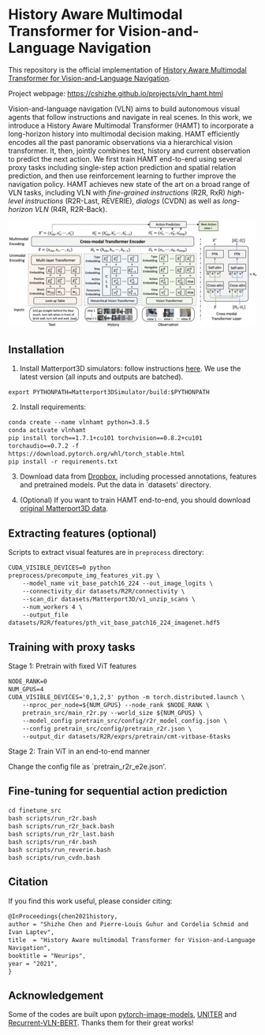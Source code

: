 # History Aware Multimodal Transformer for Vision-and-Language Navigation

This repository is the official implementation of [History Aware Multimodal Transformer for Vision-and-Language Navigation](https://arxiv.org/abs/2110.13309). 

Project webpage: https://cshizhe.github.io/projects/vln_hamt.html

Vision-and-language navigation (VLN) aims to build autonomous visual agents that follow instructions and navigate in real scenes. In this work, we introduce a History Aware Multimodal Transformer (HAMT) to incorporate a long-horizon history into multimodal decision making. HAMT efficiently encodes all the past panoramic observations via a hierarchical vision transformer. It, then, jointly combines text, history and current observation to predict the next action. We first train HAMT end-to-end using several proxy tasks including single-step action prediction and spatial relation prediction, and then use reinforcement learning to further improve the navigation policy. HAMT achieves new state of the art on a broad range of VLN tasks, including VLN with *fine-grained instructions* (R2R, RxR) *high-level instructions* (R2R-Last, REVERIE), *dialogs* (CVDN) as well as *long-horizon VLN* (R4R, R2R-Back).

![framework](files/model_architecture.png)

## Installation
1. Install Matterport3D simulators: follow instructions [here](https://github.com/peteanderson80/Matterport3DSimulator). We use the latest version (all inputs and outputs are batched).
```
export PYTHONPATH=Matterport3DSimulator/build:$PYTHONPATH
```

2. Install requirements:
```setup
conda create --name vlnhamt python=3.8.5
conda activate vlnhamt
pip install torch==1.7.1+cu101 torchvision==0.8.2+cu101 torchaudio==0.7.2 -f https://download.pytorch.org/whl/torch_stable.html
pip install -r requirements.txt
```
3. Download data from [Dropbox](https://www.dropbox.com/sh/3a5j03u286px604/AABNp887W7_Fhgv13gUt4wzda?dl=0), including processed annotations, features and pretrained models. Put the data in `datasets' directory.


4. (Optional) If you want to train HAMT end-to-end, you should download [original Matterport3D data](https://github.com/niessner/Matterport).


## Extracting features (optional)
Scripts to extract visual features are in `preprocess` directory:
```
CUDA_VISIBLE_DEVICES=0 python preprocess/precompute_img_features_vit.py \
    --model_name vit_base_patch16_224 --out_image_logits \
    --connectivity_dir datasets/R2R/connectivity \
    --scan_dir datasets/Matterport3D/v1_unzip_scans \
    --num_workers 4 \
    --output_file datasets/R2R/features/pth_vit_base_patch16_224_imagenet.hdf5
```

## Training with proxy tasks
Stage 1: Pretrain with fixed ViT features
```
NODE_RANK=0
NUM_GPUS=4
CUDA_VISIBLE_DEVICES='0,1,2,3' python -m torch.distributed.launch \
    --nproc_per_node=${NUM_GPUS} --node_rank $NODE_RANK \
    pretrain_src/main_r2r.py --world_size ${NUM_GPUS} \
    --model_config pretrain_src/config/r2r_model_config.json \
    --config pretrain_src/config/pretrain_r2r.json \
    --output_dir datasets/R2R/exprs/pretrain/cmt-vitbase-6tasks
```

Stage 2: Train ViT in an end-to-end manner 

Change the config file as `pretrain_r2r_e2e.json'.


## Fine-tuning for sequential action prediction
```fine-tune
cd finetune_src
bash scripts/run_r2r.bash
bash scripts/run_r2r_back.bash
bash scripts/run_r2r_last.bash
bash scripts/run_r4r.bash
bash scripts/run_reverie.bash
bash scripts/run_cvdn.bash
```


## Citation
If you find this work useful, please consider citing:
```
@InProceedings{chen2021history,
author = "Shizhe Chen and Pierre-Louis Guhur and Cordelia Schmid and Ivan Laptev",
title  = "History Aware multimodal Transformer for Vision-and-Language Navigation",
booktitle = "Neurips",
year = "2021",
}
```

## Acknowledgement
Some of the codes are built upon [pytorch-image-models](https://github.com/rwightman/pytorch-image-models), [UNITER](https://github.com/ChenRocks/UNITER) and [Recurrent-VLN-BERT](https://github.com/YicongHong/Recurrent-VLN-BERT).
Thanks them for their great works!